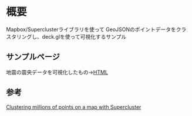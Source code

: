 # 概要

Mapbox/Superclusterライブラリを使って GeoJSONのポイントデータをクラスタリングし、deck.glを使って可視化するサンプル

## サンプルページ

地震の震央データを可視化したもの→[HTML](https://tkhrmeme.github.io/deckgl_supercluster/deckgl_supercluster.html)

## 参考

[Clustering millions of points on a map with Supercluster](https://blog.mapbox.com/clustering-millions-of-points-on-a-map-with-supercluster-272046ec5c97)
